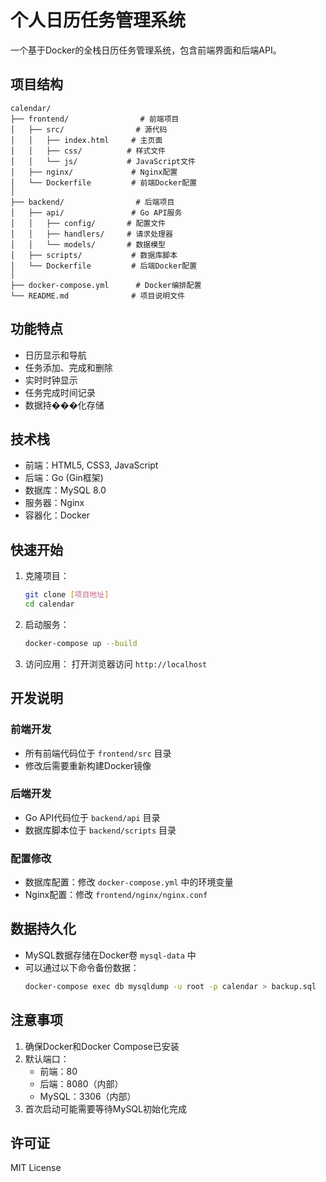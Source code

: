 # 个人日历任务管理系统

一个基于Docker的全栈日历任务管理系统，包含前端界面和后端API。

## 项目结构

```
calendar/
├── frontend/                # 前端项目
│   ├── src/                # 源代码
│   │   ├── index.html     # 主页面
│   │   ├── css/          # 样式文件
│   │   └── js/           # JavaScript文件
│   ├── nginx/             # Nginx配置
│   └── Dockerfile         # 前端Docker配置
│
├── backend/                # 后端项目
│   ├── api/               # Go API服务
│   │   ├── config/       # 配置文件
│   │   ├── handlers/     # 请求处理器
│   │   └── models/       # 数据模型
│   ├── scripts/           # 数据库脚本
│   └── Dockerfile         # 后端Docker配置
│
├── docker-compose.yml      # Docker编排配置
└── README.md              # 项目说明文件
```

## 功能特点

- 日历显示和导航
- 任务添加、完成和删除
- 实时时钟显示
- 任务完成时间记录
- 数据持���化存储

## 技术栈

- 前端：HTML5, CSS3, JavaScript
- 后端：Go (Gin框架)
- 数据库：MySQL 8.0
- 服务器：Nginx
- 容器化：Docker

## 快速开始

1. 克隆项目：
   ```bash
   git clone [项目地址]
   cd calendar
   ```

2. 启动服务：
   ```bash
   docker-compose up --build
   ```

3. 访问应用：
   打开浏览器访问 `http://localhost`

## 开发说明

### 前端开发
- 所有前端代码位于 `frontend/src` 目录
- 修改后需要重新构建Docker镜像

### 后端开发
- Go API代码位于 `backend/api` 目录
- 数据库脚本位于 `backend/scripts` 目录

### 配置修改
- 数据库配置：修改 `docker-compose.yml` 中的环境变量
- Nginx配置：修改 `frontend/nginx/nginx.conf`

## 数据持久化

- MySQL数据存储在Docker卷 `mysql-data` 中
- 可以通过以下命令备份数据：
  ```bash
  docker-compose exec db mysqldump -u root -p calendar > backup.sql
  ```

## 注意事项

1. 确保Docker和Docker Compose已安装
2. 默认端口：
   - 前端：80
   - 后端：8080（内部）
   - MySQL：3306（内部）
3. 首次启动可能需要等待MySQL初始化完成

## 许可证

MIT License 